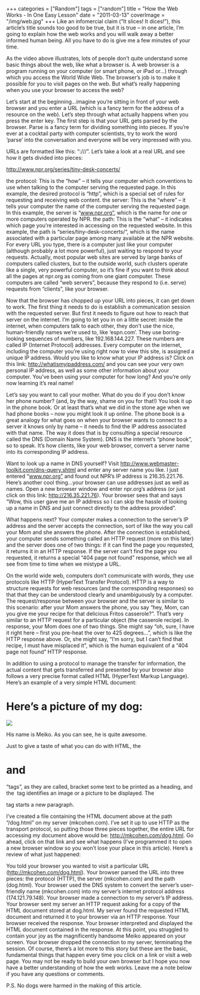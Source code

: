 +++
categories = ["Random"]
tags = ["random"]
title = "How the Web Works - In One Easy Lesson"
date = "2011-03-13"
coverImage = "/img/web.jpg"
+++
Like an infomercial claim (“It slices! It dices!”), this article’s title sounds too good to be true, but it is true – in one article, I’m going to explain how the web works and you will walk away a better informed human being. All you have to do is give me a few minutes of your time.
<!--more-->
As the video above illustrates, lots of people don’t quite understand some basic things about the web, like what a browser is. A web browser is a program running on your computer (or smart phone, or iPad or…) through which you access the World Wide Web. The browser’s job is to make it possible for you to visit pages on the web. But what’s really happening when you use your browser to access the web?

Let’s start at the beginning…imagine you’re sitting in front of your web browser and you enter a URL (which is a fancy term for the address of a resource on the web). Let’s step through what actually happens when you press the enter key. The first step is that your URL gets parsed by the browser. Parse is a fancy term for dividing something into pieces. If you’re ever at a cocktail party with computer scientists, try to work the word ‘parse’ into the conversation and everyone will be very impressed with you.

URLs are formatted like this: “<protocol>://<server>/<path>”. Let’s take a look at a real URL and see how it gets divided into pieces:

http://www.npr.org/series/tiny-desk-concerts/

the protocol: This is the “how” – it tells your computer which conventions to use when talking to the computer serving the requested page. In this example, the desired protocol is “http”, which is a special set of rules for requesting and receiving web content.
the server: This is the “where” – it tells your computer the name of the computer serving the requested page. In this example, the server is “www.npr.org”, which is the name for one or more computers operated by NPR.
the path: This is the “what” – it indicates which page you’re interested in accessing on the requested website. In this example, the path is “series/tiny-desk-concerts/“, which is the name associated with a particular page among many available at the NPR website.
For every URL you type, there is a computer just like your computer (although probably a lot more powerful), just waiting to respond to your requests. Actually, most popular web sites are served by large banks of computers called clusters, but to the outside world, such clusters operate like a single, very powerful computer, so it’s fine if you want to think about all the pages at npr.org as coming from one giant computer. These computers are called “web servers”, because they respond to (i.e. serve) requests from “clients”, like your browser.

Now that the browser has chopped up your URL into pieces, it can get down to work. The first thing it needs to do is establish a communication session with the requested server. But first it needs to figure out how to reach that server on the internet. I’m going to let you in on a little secret: inside the internet, when computers talk to each other, they don’t use the nice, human-friendly names we’re used to, like ‘espn.com’. They use boring-looking sequences of numbers, like 192.168.144.227. These numbers are called IP (Internet Protocol) addresses. Every computer on the internet, including the computer you’re using right now to view this site, is assigned a unique IP address. Would you like to know what your IP address is? Click on this link: http://whatismyipaddress.com/ and you can see your very own personal IP address, as well as some other information about your computer. You’ve been using your computer for how long? And you’re only now learning it’s real name!

Let’s say you want to call your mother. What do you do if you don’t know her phone number? (and, by the way, shame on you for that!)  You look it up in the phone book. Or at least that’s what we did in the stone age when we had phone books – now you might look it up online. The phone book is a great analogy for what goes on when your browser wants to connect to a server it knows only by name – it needs to find the IP address associated with that name. The way it does that is by consulting a special resource called the DNS (Domain Name System). DNS is the internet’s “phone book”, so to speak. It’s how clients, like your web browser, convert a server name into its corresponding IP address.

Want to look up a name in DNS yourself? Visit http://www.webmaster-toolkit.com/dns-query.shtml and enter any server name you like. I just entered “www.npr.org” and found out NPR’s IP address is 216.35.221.76. Here’s another cool thing…your browser can use addresses just as well as names. Open a new browser window and enter npr.org’s address (or just click on this link: http://216.35.221.76). Your browser sees that and says “Wow, this user gave me an IP address so I can skip the hassle of looking up a name in DNS and just connect directly to the address provided”.

What happens next? Your computer makes a connection to the server’s IP address and the server accepts the connection, sort of like the way you call your Mom and she answers the phone. After the connection is established, your computer sends something called an HTTP request (more on this later) and the server does one of two things: if it can find the page you requested, it returns it in an HTTP response. If the server can’t find the page you requested, it returns a special “404 page not found” response, which we all see from time to time when we mistype a URL.

On the world wide web, computers don’t communicate with words, they use protocols like HTTP (HyperText Transfer Protocol). HTTP is a way to structure requests for web resources (and the corresponding responses) so that that they can be understood clearly and unambiguously by a computer. The request/response between your browser and the server is similar to this scenario: after your Mom answers the phone, you say “hey, Mom, can you give me your recipe for that delicious Fritos casserole?”. That’s very similar to an HTTP request for a particular object (the casserole recipe). In response, your Mom does one of two things. She might say “oh, sure, I have it right here – first you pre-heat the over to 425 degrees…”, which is like the HTTP response above. Or, she might say, “I’m sorry, but I can’t find that recipe, I must have misplaced it”, which is the human equivalent of a “404 page not found” HTTP response.

In addition to using a protocol to manage the transfer for information, the actual content that gets transferred and presented by your browser also follows a very precise format called HTML (HyperText Markup Language). Here’s an example of a very simple HTML document:

<h1>Here’s a picture of my dog:</h1>
<img src=”wp-content/uploads/2011/02/meiko.jpg” />
<p>His name is Meiko. As you can see, he is quite awesome.

Just to give a taste of what you can do with HTML, the <h1> and </h1> “tags”, as they are called, bracket some text to be printed as a heading, and the <img> tag identifies an image or a picture to be displayed. The <p> tag starts a new paragraph.

I’ve created a file containing the HTML document above at the path “/dog.html” on my server (mkcohen.com). I’ve set it up to use HTTP as the transport protocol, so putting those three pieces together, the entire URL for accessing my document above would be: http://mkcohen.com/dog.html. Go ahead, click on that link and see what happens (I’ve programmed it to open a new browser window so you won’t lose your place in this article). Here’s a review of what just happened:

You told your browser you wanted to visit a particular URL (http://mkcohen.com/dog.html).
Your browser parsed the URL into three pieces: the protocol (HTTP), the server (mkcohen.com) and the path (dog.html).
Your browser used the DNS system to convert the server’s user-friendly name (mkcohen.com) into my server’s internet protocol address (174.121.79.148).
Your browser made a connection to my server’s IP address.
Your browser sent my server an HTTP request asking for a copy of the HTML document stored at dog.html.
My server found the requested HTML document and returned it to your browser via an HTTP response.
Your browser received the response.
Your browser interpreted and displayed the HTML document contained in the response. At this point, you struggled to contain your joy as the magnificently handsome Meiko appeared on your screen.
Your browser dropped the connection to my server, terminating the session.
Of course, there’s a lot more to this story but these are the basic, fundamental things that happen every time you click on a link or visit a web page. You may not be ready to build your own browser but I hope you now have a better understanding of how the web works. Leave me a note below if you have any questions or comments.

P.S. No dogs were harmed in the making of this article.
